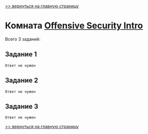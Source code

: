 [>> вернуться на главную страницу](https://github.com/BEPb/tryhackme/blob/master/README.md)

# Комната [Offensive Security Intro](https://tryhackme.com/r/room/offensivesecurityintro) 

Всего 3 заданий:
## Задание 1

```commandline
Ответ не нужен
```

## Задание 2

```commandline
Ответ не нужен
```

## Задание 3

```commandline
Ответ не нужен
```


[>> вернуться на главную страницу](https://github.com/BEPb/tryhackme/blob/master/README.md)